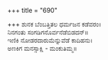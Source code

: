 +++
title = "690"

+++
ಶುನಕ ಬೆಂಬತ್ತಿತಲ ಧರ್ಮಜನ ಕಡೆವರಂ।  
ನಿನಗಂತು ಸಂಗಡಿಗನೊರ್ವನೆಡೆಬಿಡದನ್॥  
ಇಣಿಕಿ ನೋಡರದಾರುಮೆನ್ನುವೆಡೆ ಕಾದಿಹನು।  
ಅಣಕಿಗ ಮನಸ್ಸಾಕ್ಷಿ - ಮಂಕುತಿಮ್ಮ॥  

